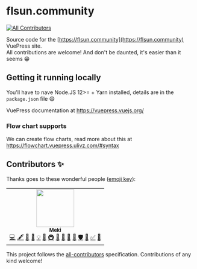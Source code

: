 # flsun.community
<!-- ALL-CONTRIBUTORS-BADGE:START - Do not remove or modify this section -->
[![All Contributors](https://img.shields.io/badge/all_contributors-1-orange.svg?style=flat-square)](#contributors-)
<!-- ALL-CONTRIBUTORS-BADGE:END -->

Source code for the [https://flsun.community](https://flsun.community) VuePress site.  
All contributions are welcome! And don't be daunted, it's easier than it seems :grin:

## Getting it running locally

You'll have to nave Node.JS 12>= + Yarn installed, details are in the `package.json` file 😄

VuePress documentation at https://vuepress.vuejs.org/

### Flow chart supports

We can create flow charts, read more about this at https://flowchart.vuepress.ulivz.com/#syntax

## Contributors ✨

Thanks goes to these wonderful people ([emoji key](https://allcontributors.org/docs/en/emoji-key)):

<!-- ALL-CONTRIBUTORS-LIST:START - Do not remove or modify this section -->
<!-- prettier-ignore-start -->
<!-- markdownlint-disable -->
<table>
  <tr>
    <td align="center"><a href="https://blackfyre.ninja/"><img src="https://avatars.githubusercontent.com/u/1991410?v=4?s=100" width="100px;" alt=""/><br /><sub><b>Meki</b></sub></a><br /><a href="https://github.com/blackfyre/flsun.community/commits?author=blackfyre" title="Code">💻</a> <a href="#content-blackfyre" title="Content">🖋</a> <a href="#data-blackfyre" title="Data">🔣</a> <a href="https://github.com/blackfyre/flsun.community/commits?author=blackfyre" title="Documentation">📖</a> <a href="#example-blackfyre" title="Examples">💡</a> <a href="#ideas-blackfyre" title="Ideas, Planning, & Feedback">🤔</a> <a href="#infra-blackfyre" title="Infrastructure (Hosting, Build-Tools, etc)">🚇</a> <a href="#maintenance-blackfyre" title="Maintenance">🚧</a> <a href="#projectManagement-blackfyre" title="Project Management">📆</a> <a href="#research-blackfyre" title="Research">🔬</a> <a href="https://github.com/blackfyre/flsun.community/pulls?q=is%3Apr+reviewed-by%3Ablackfyre" title="Reviewed Pull Requests">👀</a> <a href="#security-blackfyre" title="Security">🛡️</a> <a href="#tool-blackfyre" title="Tools">🔧</a> <a href="#tutorial-blackfyre" title="Tutorials">✅</a> <a href="#userTesting-blackfyre" title="User Testing">📓</a></td>
  </tr>
</table>

<!-- markdownlint-restore -->
<!-- prettier-ignore-end -->

<!-- ALL-CONTRIBUTORS-LIST:END -->

This project follows the [all-contributors](https://github.com/all-contributors/all-contributors) specification. Contributions of any kind welcome!